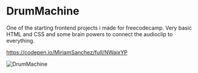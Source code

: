 # DrumMachine
One of the starting frontend projects i made for freecodecamp.
Very basic HTML and CSS and some brain powers to connect the audioclip to everything.

https://codepen.io/MiriamSanchez/full/NWajxYP

![DrumMachine](https://user-images.githubusercontent.com/94837339/201696676-7b371cb2-bd21-44a9-b4d9-4461524a3d5d.jpg)
